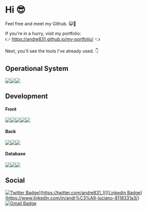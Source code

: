 # Hi 😎
 
Feel free and meet my Github. 😺🐙

 If you're in a hurry, visit my portfolio: \
 👉 https://andre831.github.io/my-portfolio/ 👈

Next, you'll see the tools I've already used. 👇

## Operational System
![](https://img.shields.io/badge/elementary_os-f2f2f2?style=for-the-badge&logo=elementary&logoColor=black)![](https://img.shields.io/badge/ubuntu-f58300?style=for-the-badge&logo=ubuntu&logoColor=purple)![](https://img.shields.io/badge/Windows-0078D6?style=for-the-badge&logo=windows&logoColor=white)
## Development 
#### Front 
![](https://img.shields.io/badge/HTML5-E34F26?style=for-the-badge&logo=html5&logoColor=white)![](https://img.shields.io/badge/BOOTSTRAP-6500B0?style=for-the-badge&logo=Bootstrap&logoColor=white)![](https://img.shields.io/badge/CSS3-1572B6?style=for-the-badge&logo=css3&logoColor=white)![](https://img.shields.io/badge/SCSS-D12443?style=for-the-badge&logo=sass&logoColor=white)![](https://img.shields.io/badge/JavaScript-F7DF1E?style=for-the-badge&logo=javascript&logoColor=black)
#### Back
![](https://img.shields.io/badge/Node.js-339933?style=for-the-badge&logo=nodedotjs&logoColor=white)![](https://img.shields.io/badge/Python-3776AB?style=for-the-badge&logo=python&logoColor=white)![](https://img.shields.io/badge/Django-007500?style=for-the-badge&logo=django&logoColor=white)
#### Database
![](https://img.shields.io/badge/PostgreSQL-316192?style=for-the-badge&logo=postgresql&logoColor=white)![](https://img.shields.io/badge/SQLite-07405E?style=for-the-badge&logo=sqlite&logoColor=white)![](https://img.shields.io/badge/Microsoft%20SQL%20Sever-CC2927?style=for-the-badge&logo=microsoft%20sql%20server&logoColor=white)
## 
## Social
 
[![Twitter Badge](https://img.shields.io/badge/-@andre831__-0099ff?style=for-the-badge&logo=twitter&logoColor=white&link=https://twitter.com/andre831_)](https://twitter.com/andre831_)[![Linkedin Badge](https://img.shields.io/badge/-André_Luciano-000066?style=for-the-badge&logo=Linkedin&logoColor=white&link=https://www.linkedin.com/in/andr%C3%A9-luciano-8118331a3/)](https://www.linkedin.com/in/andr%C3%A9-luciano-8118331a3/)[![Gmail Badge](https://img.shields.io/badge/-andrelucianodossantosjunior@gmail.com-red?style=for-the-badge&logo=Gmail&logoColor=white&link)](mailto:andrelucianodossantosjunior@gmail.com)

